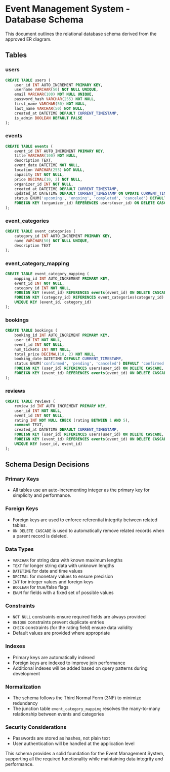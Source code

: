 # Event Management System - Database Schema

This document outlines the relational database schema derived from the approved ER diagram.

## Tables

### users
```sql
CREATE TABLE users (
    user_id INT AUTO_INCREMENT PRIMARY KEY,
    username VARCHAR(50) NOT NULL UNIQUE,
    email VARCHAR(100) NOT NULL UNIQUE,
    password_hash VARCHAR(255) NOT NULL,
    first_name VARCHAR(50) NOT NULL,
    last_name VARCHAR(50) NOT NULL,
    created_at DATETIME DEFAULT CURRENT_TIMESTAMP,
    is_admin BOOLEAN DEFAULT FALSE
);
```

### events
```sql
CREATE TABLE events (
    event_id INT AUTO_INCREMENT PRIMARY KEY,
    title VARCHAR(100) NOT NULL,
    description TEXT,
    event_date DATETIME NOT NULL,
    location VARCHAR(255) NOT NULL,
    capacity INT NOT NULL,
    price DECIMAL(10, 2) NOT NULL,
    organizer_id INT NOT NULL,
    created_at DATETIME DEFAULT CURRENT_TIMESTAMP,
    updated_at DATETIME DEFAULT CURRENT_TIMESTAMP ON UPDATE CURRENT_TIMESTAMP,
    status ENUM('upcoming', 'ongoing', 'completed', 'canceled') DEFAULT 'upcoming',
    FOREIGN KEY (organizer_id) REFERENCES users(user_id) ON DELETE CASCADE
);
```

### event_categories
```sql
CREATE TABLE event_categories (
    category_id INT AUTO_INCREMENT PRIMARY KEY,
    name VARCHAR(50) NOT NULL UNIQUE,
    description TEXT
);
```

### event_category_mapping
```sql
CREATE TABLE event_category_mapping (
    mapping_id INT AUTO_INCREMENT PRIMARY KEY,
    event_id INT NOT NULL,
    category_id INT NOT NULL,
    FOREIGN KEY (event_id) REFERENCES events(event_id) ON DELETE CASCADE,
    FOREIGN KEY (category_id) REFERENCES event_categories(category_id) ON DELETE CASCADE,
    UNIQUE KEY (event_id, category_id)
);
```

### bookings
```sql
CREATE TABLE bookings (
    booking_id INT AUTO_INCREMENT PRIMARY KEY,
    user_id INT NOT NULL,
    event_id INT NOT NULL,
    num_tickets INT NOT NULL,
    total_price DECIMAL(10, 2) NOT NULL,
    booking_date DATETIME DEFAULT CURRENT_TIMESTAMP,
    status ENUM('confirmed', 'pending', 'canceled') DEFAULT 'confirmed',
    FOREIGN KEY (user_id) REFERENCES users(user_id) ON DELETE CASCADE,
    FOREIGN KEY (event_id) REFERENCES events(event_id) ON DELETE CASCADE
);
```

### reviews
```sql
CREATE TABLE reviews (
    review_id INT AUTO_INCREMENT PRIMARY KEY,
    user_id INT NOT NULL,
    event_id INT NOT NULL,
    rating INT NOT NULL CHECK (rating BETWEEN 1 AND 5),
    comment TEXT,
    created_at DATETIME DEFAULT CURRENT_TIMESTAMP,
    FOREIGN KEY (user_id) REFERENCES users(user_id) ON DELETE CASCADE,
    FOREIGN KEY (event_id) REFERENCES events(event_id) ON DELETE CASCADE,
    UNIQUE KEY (user_id, event_id)
);
```

## Schema Design Decisions

### Primary Keys
- All tables use an auto-incrementing integer as the primary key for simplicity and performance.

### Foreign Keys
- Foreign keys are used to enforce referential integrity between related tables.
- `ON DELETE CASCADE` is used to automatically remove related records when a parent record is deleted.

### Data Types
- `VARCHAR` for string data with known maximum lengths
- `TEXT` for longer string data with unknown lengths
- `DATETIME` for date and time values
- `DECIMAL` for monetary values to ensure precision
- `INT` for integer values and foreign keys
- `BOOLEAN` for true/false flags
- `ENUM` for fields with a fixed set of possible values

### Constraints
- `NOT NULL` constraints ensure required fields are always provided
- `UNIQUE` constraints prevent duplicate entries
- `CHECK` constraints (for the rating field) ensure data validity
- Default values are provided where appropriate

### Indexes
- Primary keys are automatically indexed
- Foreign keys are indexed to improve join performance
- Additional indexes will be added based on query patterns during development

### Normalization
- The schema follows the Third Normal Form (3NF) to minimize redundancy
- The junction table `event_category_mapping` resolves the many-to-many relationship between events and categories

### Security Considerations
- Passwords are stored as hashes, not plain text
- User authentication will be handled at the application level

This schema provides a solid foundation for the Event Management System, supporting all the required functionality while maintaining data integrity and performance.
